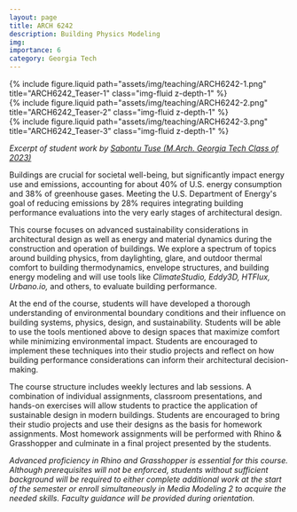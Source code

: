 ```yaml
---
layout: page
title: ARCH 6242
description: Building Physics Modeling
img:
importance: 6
category: Georgia Tech
---
```


<div class="row justify-content-sm-center">
    <div class="col-sm-10 mt-3 mt-md-0">
        {% include figure.liquid path="assets/img/teaching/ARCH6242-1.png" title="ARCH6242_Teaser-1" class="img-fluid z-depth-1" %}
    </div>
    <div class="col-sm-10 mt-3 mt-md-0">
        {% include figure.liquid path="assets/img/teaching/ARCH6242-2.png" title="ARCH6242_Teaser-2" class="img-fluid z-depth-1" %}
    </div>
    <div class="col-sm-10 mt-3 mt-md-0">
        {% include figure.liquid path="assets/img/teaching/ARCH6242-3.png" title="ARCH6242_Teaser-3" class="img-fluid z-depth-1" %}
    </div>
</div>

_Excerpt of student work by [Sabontu Tuse (M.Arch. Georgia Tech Class of 2023)](https://www.linkedin.com/in/sabontu-tuse-317511120)_

Buildings are crucial for societal well-being, but significantly impact energy use and emissions, accounting for about 40% of U.S. energy consumption and 38% of greenhouse gases. Meeting the U.S. Department of Energy's goal of reducing emissions by 28% requires integrating building performance evaluations into the very early stages of architectural design.

This course focuses on advanced sustainability considerations in architectural design as well as energy and material dynamics during the construction and operation of buildings. We explore a spectrum of topics around building physics, from daylighting, glare, and outdoor thermal comfort to building thermodynamics, envelope structures, and building energy modeling and will use tools like _ClimateStudio, Eddy3D, HTFlux, Urbano.io,_ and others, to evaluate building performance.

At the end of the course, students will have developed a thorough understanding of environmental boundary conditions and their influence on building systems, physics, design, and sustainability. Students will be able to use the tools mentioned above to design spaces that maximize comfort while minimizing environmental impact. Students are encouraged to implement these techniques into their studio projects and reflect on how building performance considerations can inform their architectural decision-making.

The course structure includes weekly lectures and lab sessions. A combination of individual assignments, classroom presentations, and hands-on exercises will allow students to practice the application of sustainable design in modern buildings. Students are encouraged to bring their studio projects and use their designs as the basis for homework assignments. Most homework assignments will be performed with Rhino & Grasshopper and culminate in a final project presented by the students.

_Advanced proficiency in Rhino and Grasshopper is essential for this course. Although prerequisites will not be enforced, students without sufficient background will be required to either complete additional work at the start of the semester or enroll simultaneously in Media Modeling 2 to acquire the needed skills. Faculty guidance will be provided during orientation._
